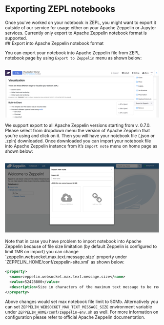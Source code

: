 <h1> Exporting ZEPL notebooks </h1>
Once you've worked on your notebook in ZEPL, you might want to export it outside of our service for usage either on your Apache Zeppelin or Jupyter services. Currently only export to Apache Zeppelin notebook format is supported.

<br/>
## Export into Apache Zeppelin notebook format

You can export your notebook into Apache Zeppelin file from ZEPL notebook page by using `Export to Zeppelin` menu as shown below:

<br/>

<img src="../../img/export_notebook/01_zepl_export_menu.png" class="image-box big-img" />

<br/>

We support export to all Apache Zeppelin versions starting from v. 0.7.0. Please select from dropdown menu the version of Apache Zeppelin that you're using and click on it. Then you will have your notebook file (.json or .zpln) downloaded. Once downloaded you can import your notebook file into Apache Zeppelin instance from it’s `Import note` menu on home page as shown below:

<br/>

<img src="../../img/export_notebook/02_zeppelin_import_menu.png" class="image-box big-img" />

<br/>
<br/>
Note that in case you have problem to import notebook into Apache Zeppelin because of file size limitation (by default Zeppelin is configured to limit 1MB on import) you can change `zeppelin.websocket.max.text.message.size` property under `ZEPPELIN_HOME/conf/zeppelin-site.xml` as shown below:

```xml
<property>
  <name>zeppelin.websocket.max.text.message.size</name>
  <value>52428800</value>
  <description>Size in characters of the maximum text message to be received by websocket. Defaults to 1024000</description>
</property>
```
Above changes would set max notebook file limit to 50Mb. Alternatively you can set `ZEPPELIN_WEBSOCKET_MAX_TEXT_MESSAGE_SIZE` environment variable under `ZEPPELIN_HOME/conf/zeppelin-env.sh` as well. For more information on configuration please refer to official Apache Zeppelin documentation.
